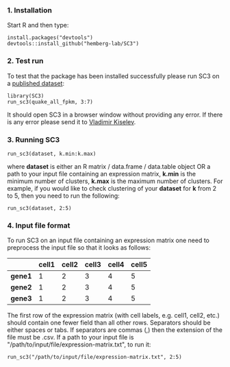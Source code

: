 ### 1. Installation

Start R and then type:

```{R}
install.packages("devtools")
devtools::install_github("hemberg-lab/SC3")
```

### 2. Test run

To test that the package has been installed successfully please run SC3 on a [published dataset](http://www.nature.com/nature/journal/v509/n7500/full/nature13173.html):

```{R}
library(SC3)
run_sc3(quake_all_fpkm, 3:7)
```

It should open SC3 in a browser window without providing any error. If there is any error please send it to [Vladimir Kiselev](mailto:vk6@sanger.ac.uk).

### 3. Running SC3

```{R}
run_sc3(dataset, k.min:k.max)
```

where __dataset__ is either an R matrix / data.frame / data.table object OR a path to your input file containing an expression matrix, __k.min__ is the minimum number of clusters, __k.max__ is the maximum number of clusters. For example, if you would like to check clustering of your __dataset__ for __k__ from 2 to 5, then you need to run the following:

```{R}
run_sc3(dataset, 2:5)
```

### 4. Input file format

To run SC3 on an input file containing an expression matrix one need to preprocess the input file so that it looks as follows:

|  | cell1 | cell2 | cell3 | cell4 | cell5 
--- | --- | --- | --- | --- | ---
| __gene1__ | 1 | 2 | 3 | 4 | 5 
| __gene2__ | 1 | 2 | 3 | 4 | 5 
| __gene3__ | 1 | 2 | 3 | 4 | 5 

The first row of the expression matrix (with cell labels, e.g. cell1, cell2, etc.) should contain one fewer field than all other rows. Separators should be either spaces or tabs. If separators are commas (,) then the extension of the file must be .csv. If a path to your input file is "/path/to/input/file/expression-matrix.txt", to run it:

```{R}
run_sc3("/path/to/input/file/expression-matrix.txt", 2:5)
```

